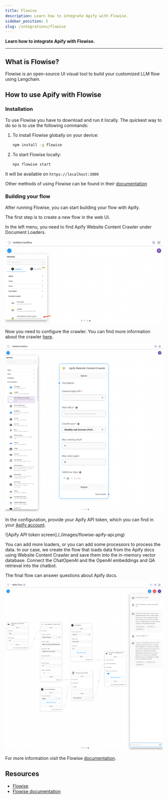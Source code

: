 ```yaml
---
title: Flowise
description: Learn how to integrate Apify with Flowise.
sidebar_position: 3
slug: /integrations/flowise
---
```


**Learn how to integrate Apify with Flowise.**

---

## What is Flowise?

Flowise is an open-source UI visual tool to build your customized LLM flow using Langchain.

## How to use Apify with Flowise

### Installation

To use Flowise you have to download and run it locally. The quickest way to do so is to use the following commands:

1. To install Flowise globally on your device:

    ```bash
    npm install -g flowise
    ```

2. To start Flowise locally:

    ```bash
    npx flowise start
    ```

It will be available on `https://localhost:3000`

Other methods of using Flowise can be found in their [documentation](https://docs.flowiseai.com/getting-started#quick-start)

### Building your flow

After running Flowise, you can start building your flow with Apify.

The first step is to create a new flow in the web UI.

In the left menu, you need to find Apify Website Content Crawler under Document Loaders.

![Flowise add Apify Crawler](../images/flowise-apify.png)

Now you need to configure the crawler. You can find more information about the crawler [here](https://apify.com/apify/website-content-crawler).

![Flowise and Apify](../images/flowise.png)

In the configuration, provide your Apify API token, which you can find in your [Apify account](https://my.apify.com/account#/integrations).

![Apify API token screen].(./images/flowise-apify-api.png)

You can add more loaders, or you can add some processors to process the data.
In our case, we create the flow that loads data from the Apify docs using Website Content Crawler and save them into the in-memory vector database.
Connect the ChatOpenAI and the OpenAI embeddings and QA retrieval into the chatbot.

The final flow can answer questions about Apify docs.

![Flowise and Apify](../images/flowise-2.png)

For more information visit the Flowise [documentation](https://flowiseai.com/).

## Resources

* [Flowise](https://flowiseai.com/)
* [Flowise documentation](https://github.com/FlowiseAI/Flowise#quick-start)
